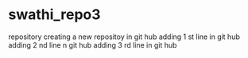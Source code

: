 # swathi_repo3
repository
creating a new repositoy in git hub
adding 1 st line in git hub
adding 2 nd line n git hub
adding 3 rd line in git hub
